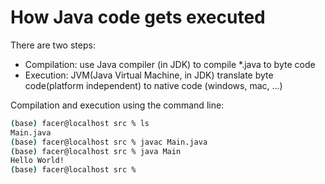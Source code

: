 # How Java code gets executed

There are two steps:

* Compilation: use Java compiler (in JDK) to compile *.java to byte code
* Execution: JVM(Java Virtual Machine, in JDK) translate byte code(platform independent) to native code (windows, mac, ...)

Compilation and execution using the command line:

```bash
(base) facer@localhost src % ls
Main.java
(base) facer@localhost src % javac Main.java
(base) facer@localhost src % java Main
Hello World!
(base) facer@localhost src % 
```
